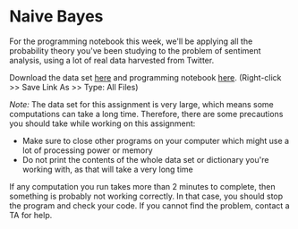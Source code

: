 # Naive Bayes

For the programming notebook this week, we'll be applying all the probability
theory you've been studying to the problem of sentiment analysis, using a lot
of real data harvested from Twitter.

Download the data set [here](data/sentiment_data.zip) and programming notebook
[here](data/naive_bayes.ipynb). (Right-click >> Save Link As >> Type: All Files)

*Note:* The data set for this assignment is very large, which means some
computations can take a long time. Therefore, there are some precautions you
should take while working on this assignment:

* Make sure to close other programs on your computer which might use a lot of processing power or memory
* Do not print the contents of the whole data set or dictionary you're working with, as that will take a very long time

If any computation you run takes more than 2 minutes to complete, then
something is probably not working correctly. In that case, you should stop the
program and check your code. If you cannot find the problem, contact a TA for
help.
